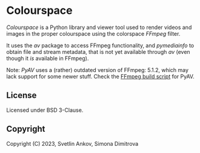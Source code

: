 # Colourspace
_Colourspace_ is a Python library and viewer tool used to render videos and
images in the proper colourspace using the colorspace _FFmpeg_ filter.

It uses the _av_ package to access FFmpeg functionality, and _pymediainfo_
to obtain file and stream metadata, that is not yet available through _av_
(even though it _is_ available in FFmpeg).

Note: _PyAV_ uses a (rather) outdated version of FFmpeg: 5.1.2, which may lack
support for some newer stuff. Check the [FFmpeg build script][1] for PyAV.

## License
Licensed under BSD 3-Clause.

## Copyright
Copyright (C) 2023, Svetlin Ankov, Simona Dimitrova

  [1]: https://github.com/PyAV-Org/pyav-ffmpeg/blob/61a5e7dcaa0df41c1b6b20fd290dcc8fbc1a9ded/scripts/build-ffmpeg.py#L323
